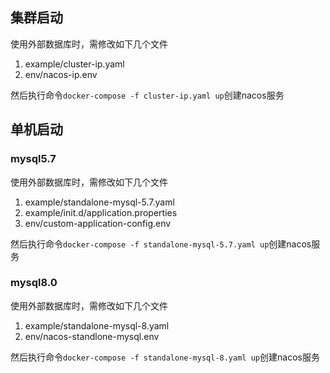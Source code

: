 ## 集群启动

使用外部数据库时，需修改如下几个文件
1. example/cluster-ip.yaml
2. env/nacos-ip.env

然后执行命令`docker-compose -f cluster-ip.yaml up`创建nacos服务

## 单机启动

### mysql5.7

使用外部数据库时，需修改如下几个文件
1. example/standalone-mysql-5.7.yaml
2. example/init.d/application.properties
3. env/custom-application-config.env

然后执行命令`docker-compose -f standalone-mysql-5.7.yaml up`创建nacos服务

### mysql8.0

使用外部数据库时，需修改如下几个文件
1. example/standalone-mysql-8.yaml
2. env/nacos-standlone-mysql.env

然后执行命令`docker-compose -f standalone-mysql-8.yaml up`创建nacos服务
